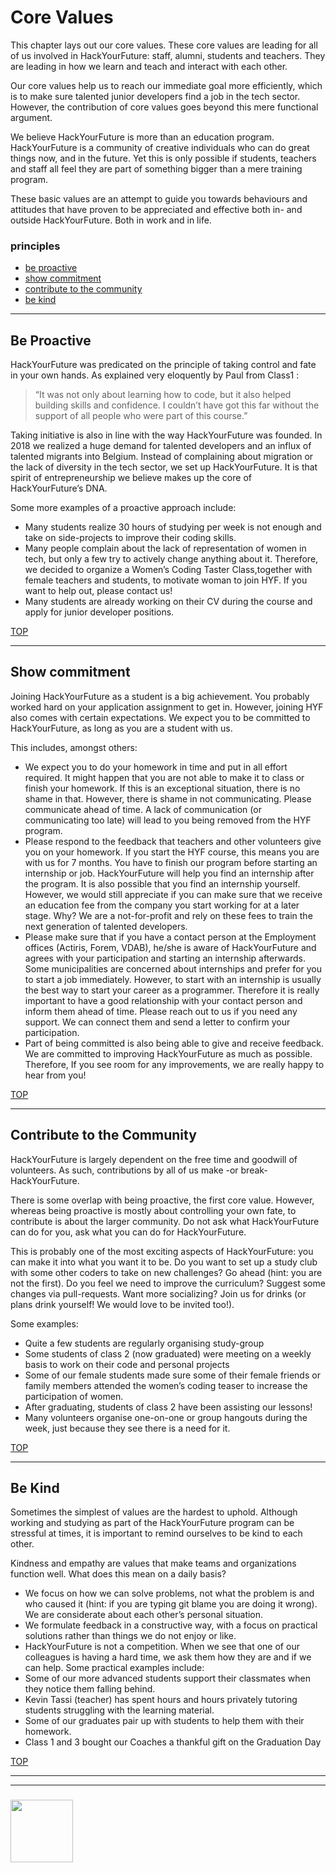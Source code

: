 # Core Values

This chapter lays out our core values. These core values are leading for all of us involved in HackYourFuture: staff, alumni, students and teachers. They are leading in how we learn and teach and interact with each other.

Our core values help us to reach our immediate goal more efficiently, which is to make sure talented junior developers find a job in the tech sector. However, the contribution of core values goes beyond this mere functional argument.

We believe HackYourFuture is more than an education program. HackYourFuture is a community of creative individuals who can do great things now, and in the future. Yet this is only possible if students, teachers and staff all feel they are part of something bigger than a mere training program.

These basic values are an attempt to guide you towards behaviours and attitudes that have proven to be appreciated and effective both in- and outside HackYourFuture. Both in work and in life.

### principles
* [be proactive](#be-proactive)
* [show commitment](#show-commitment)
* [contribute to the community](#contribute-to-the-community)
* [be kind](#be-kind)

---

##  Be Proactive

HackYourFuture was predicated on the principle of taking control and fate in your own hands. As explained very eloquently by Paul from Class1 : 

> “It was not only about learning how to code, but it also helped building skills and confidence.  I couldn’t have got this far without the support of all people who were part of this course.”

Taking initiative is also in line with the way HackYourFuture was founded. In 2018 we realized a huge demand for talented developers and an influx of talented migrants into Belgium. Instead of complaining about migration or the lack of diversity in the tech sector, we set up HackYourFuture. It is that spirit of entrepreneurship we believe makes up the core of HackYourFuture’s DNA.

Some more examples of a proactive approach include:
* Many students realize 30 hours of studying per week is not enough and take on side-projects to improve their coding skills.
* Many people complain about the lack of representation of women in tech, but only a few try to actively change anything about it. Therefore, we decided to organize a ​Women’s Coding Taster Class,​ together with female teachers and students, to motivate woman to join HYF. If you want to help out, please
contact us!
* Many students are already working on their CV during the course and apply
for junior developer positions.

[TOP](#core-values)

---

## Show commitment

Joining HackYourFuture as a student is a big achievement. You probably worked hard on your application assignment to get in. However, joining HYF also comes with certain expectations. We expect you to be committed to HackYourFuture, as long as you are a student with us.

This includes, amongst others:
* We expect you to do your homework in time and put in all effort required.
It might happen that you are not able to make it to class or finish your homework. If this is an exceptional situation, there is no shame in that. However, there ​is​ shame in not communicating. Please ​communicate ahead of time.​ A lack of communication (or communicating too late) will lead to you being removed from the HYF program.
* Please respond to the feedback that teachers and other volunteers give you on your homework. If you start the HYF course, this means you are with us for 7 months. You have to finish our program before starting an internship or job. HackYourFuture will help you find an internship after the program. It is also possible that you find an internship yourself. However, we would still appreciate if you can make sure that we receive an ​education fee f​rom the company you start working for at a later stage. Why? We are a not-for-profit and rely on these fees to train the next generation of talented developers.
* Please make sure that if you have a contact person at the Employment offices (Actiris, Forem, VDAB), he/she is aware of HackYourFuture and agrees with your participation and starting an internship afterwards. Some municipalities are concerned about internships and prefer for you to start a job immediately. However, to start with an internship is usually the best way to start your career as a programmer. Therefore it is really important to have a good relationship with your contact person and inform them ahead of time. Please reach out to us if you need any support. We can connect them and send a letter to confirm your participation.
* Part of being committed is also being able to give and receive feedback. We are committed to improving HackYourFuture as much as possible.
Therefore, If you see room for any improvements, we are really happy to hear from you!


[TOP](#core-values)

---

## Contribute to the Community

HackYourFuture is largely dependent on the free time and goodwill of volunteers. As such, contributions by all of us make -or break- HackYourFuture.

There is some overlap with being proactive, the first core value. However, whereas being proactive is mostly about controlling your own fate, to contribute is about the larger community. ​Do not ask what HackYourFuture can do for you, ask what you can do for HackYourFuture.

This is probably one of the most exciting aspects of HackYourFuture: you can make it into what you want it to be. Do you want to set up a study club with some other coders to take on new challenges? Go ahead (hint: you are not the first). Do you feel we need to improve the curriculum? Suggest some changes via pull-requests. Want more socializing? Join us for drinks (or plans drink yourself! We would love to be invited too!).

Some examples:
* Quite a few students are regularly organising study-group
* Some students of class 2 (now graduated) were meeting on a weekly basis to
work on their code and personal projects
* Some of our female students made sure some of their female friends or family
members attended the women’s coding teaser to increase the participation of
women.
* After graduating, students of class 2 have been assisting our lessons!
* Many volunteers organise one-on-one or group hangouts during the week,
just because they see there is a need for it.


[TOP](#core-values)

---

## Be Kind

Sometimes the simplest of values are the hardest to uphold. Although working and studying as part of the HackYourFuture program can be stressful at times, it is important to remind ourselves to be kind to each other.

Kindness and empathy are values that make teams and organizations function well. What does this mean on a daily basis?
* We focus on how we can solve problems, not what the problem is and who caused it (hint: if you are typing ​git blame​ you are doing it wrong). We are considerate about each other’s personal situation.
* We formulate feedback in a constructive way, with a focus on practical solutions rather than things we do not enjoy or like.
* HackYourFuture is ​not ​a competition. When we see that one of our colleagues is having a hard time, we ask them how they are and if we can help.
Some practical examples include:
* Some of our more advanced students support their classmates when they notice them falling behind.
* Kevin Tassi (teacher) has spent hours and hours privately tutoring students struggling with the learning material.
* Some of our graduates pair up with students to help them with their homework.
* Class 1 and 3 bought our Coaches a thankful gift on the Graduation Day


[TOP](#core-values)


___
___
### <a href="https://hackyourfuture.be" target="_blank"><img src="https://pbs.twimg.com/profile_images/984474625009741824/Bs_qKx6-_400x400.jpg" width="100" height="100"></img></a>

